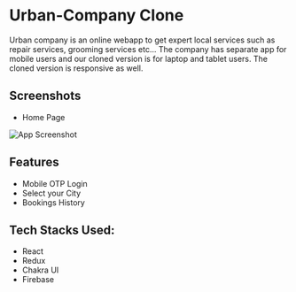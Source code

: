 # Urban-Company Clone

Urban company is an online webapp to get expert local services such as
repair services, grooming services etc...
The company has separate app for mobile users and our cloned version is
for laptop and tablet users.
The cloned version is responsive as well.

## Screenshots

- Home Page

![App Screenshot](https://i.ibb.co/Mf7PwLp/uc.png)

## Features

- Mobile OTP Login
- Select your City
- Bookings History

## Tech Stacks Used:

- React
- Redux
- Chakra UI
- Firebase
